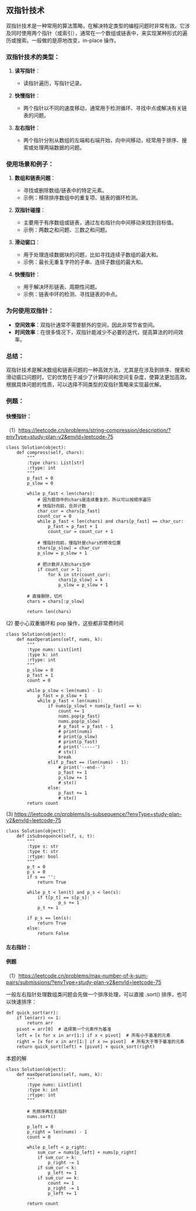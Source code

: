## 双指针技术

双指针技术是一种常用的算法策略，在解决特定类型的编程问题时非常有效。它涉及同时使用两个指针（或索引），通常在一个数组或链表中，来实现某种形式的遍历或搜索。一般做的是原地改变，in-place 操作。

### 双指针技术的类型：

1. **读写指针**：
   - 读指针遍历，写指针记录。

2. **快慢指针**：
   - 两个指针以不同的速度移动，通常用于检测循环、寻找中点或解决有关链表的问题。

3. **左右指针**：
   - 两个指针分别从数组的左端和右端开始，向中间移动，经常用于排序、搜索或处理两端数据的问题。

### 使用场景和例子：

1. **数组和链表问题**：
   - 寻找或删除数组/链表中的特定元素。
   - 示例：移除排序数组中的重复项、链表的循环检测。

2. **双指针碰撞**：
   - 主要用于有序数组或链表，通过左右指针向中间移动来找到目标值。
   - 示例：两数之和问题、三数之和问题。

3. **滑动窗口**：
   - 用于处理连续数据块的问题，比如寻找连续子数组的最大和。
   - 示例：最长无重复字符的子串、连续子数组的最大和。

4. **快慢指针**：
   - 用于解决环形链表、周期性问题。
   - 示例：链表中环的检测、寻找链表的中点。

### 为何使用双指针：

- **空间效率**：双指针通常不需要额外的空间，因此非常节省空间。
- **时间效率**：在很多情况下，双指针能减少不必要的迭代，提高算法的时间效率。

### 总结：

双指针技术是解决数组和链表问题的一种高效方法，尤其是在涉及到排序、搜索和滑动窗口问题时。它的优势在于减少了计算时间和空间复杂度，使算法更加高效。根据具体问题的性质，可以选择不同类型的双指针策略来实现最优解。


### 例题：
#### 快慢指针：
（1）https://leetcode.cn/problems/string-compression/description/?envType=study-plan-v2&envId=leetcode-75

```shell
class Solution(object):
    def compress(self, chars):
        """
        :type chars: List[str]
        :rtype: int
        """
        p_fast = 0
        p_slow = 0
        
        while p_fast < len(chars):
            # 因为题目中的chars是连续重复的，所以可以按顺序遍历
            # 快指针向前，合并计数
            char_cur = chars[p_fast]
            count_cur = 0
            while p_fast < len(chars) and chars[p_fast] == char_cur:
                p_fast = p_fast + 1
                count_cur = count_cur + 1
            
            # 慢指针向前，慢指针是chars的修改位置
            chars[p_slow] = char_cur
            p_slow = p_slow + 1

            # 把计数并入到chars当中
            if count_cur > 1:
                for k in str(count_cur):
                    chars[p_slow] = k
                    p_slow = p_slow + 1
        
        # 直接删除，切片
        chars = chars[:p_slow]

        return len(chars) 
```

(2) 要小心双重循环和 pop 操作，这些都非常费时间

```shell
class Solution(object):
    def maxOperations(self, nums, k):
        """
        :type nums: List[int]
        :type k: int
        :rtype: int
        """
        p_slow = 0
        p_fast = 1
        count = 0

        while p_slow < len(nums) - 1:
            p_fast = p_slow + 1
            while p_fast < len(nums):
                if nums[p_slow] + nums[p_fast] == k:
                    count += 1
                    nums.pop(p_fast)
                    nums.pop(p_slow)
                    # p_fast = p_fast - 1
                    # print(nums)
                    # print(p_slow)
                    # print(p_fast)
                    # print('-----')
                    # stx()
                    break
                elif p_fast == (len(nums) - 1):
                    # print('--end--')
                    p_fast += 1
                    p_slow += 1
                    # stx()
                else:
                    p_fast += 1
                    # stx()
        return count
```

(3) https://leetcode.cn/problems/is-subsequence/?envType=study-plan-v2&envId=leetcode-75

```shell
class Solution(object):
    def isSubsequence(self, s, t):
        """
        :type s: str
        :type t: str
        :rtype: bool
        """
        p_t = 0
        p_s = 0
        if s == '':
            return True

        while p_t < len(t) and p_s < len(s):
            if t[p_t] == s[p_s]:
                    p_s += 1
            p_t += 1
        
        if p_s == len(s):
            return True
        else:
            return False
```


#### 左右指针：
#### 例题
（1）https://leetcode.cn/problems/max-number-of-k-sum-pairs/submissions/?envType=study-plan-v2&envId=leetcode-75

一般左右指针处理数组类问题会先做一个排序处理，可以直接 .sort() 排序，也可以快速排序：

```shell
def quick_sort(arr):
    if len(arr) <= 1:
        return arr
    pivot = arr[0]  # 选择第一个元素作为基准
    left = [x for x in arr[1:] if x < pivot]  # 所有小于基准的元素
    right = [x for x in arr[1:] if x >= pivot]  # 所有大于等于基准的元素
    return quick_sort(left) + [pivot] + quick_sort(right)
```

本题的解

```shell
class Solution(object):
    def maxOperations(self, nums, k):
        """
        :type nums: List[int]
        :type k: int
        :rtype: int
        """

        # 先排序再左右指针
        nums.sort()

        p_left = 0
        p_right = len(nums) - 1
        count = 0

        while p_left < p_right:
            sum_cur = nums[p_left] + nums[p_right]
            if sum_cur > k:
                p_right -= 1
            if sum_cur < k:
                p_left += 1
            if sum_cur == k:
                count += 1
                p_right -= 1
                p_left += 1

        return count
```

